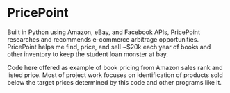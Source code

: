 # PricePoint

Built in Python using Amazon, eBay, and Facebook APIs, PricePoint researches and recommends e-commerce arbitrage opportunities. PricePoint helps me find, price, and sell ~$20k each year of books and other inventory to keep the student loan monster at bay.

Code here offered as example of book pricing from Amazon sales rank and listed price. Most of project work focuses on identification of products sold below the target prices determined by this code and other programs like it.

